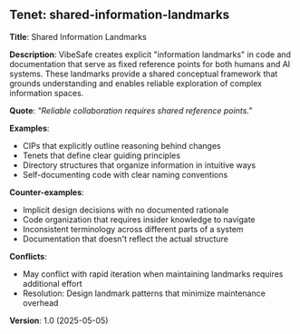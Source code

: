## Tenet: shared-information-landmarks

**Title**: Shared Information Landmarks

**Description**: VibeSafe creates explicit "information landmarks" in code and documentation that serve as fixed reference points for both humans and AI systems. These landmarks provide a shared conceptual framework that grounds understanding and enables reliable exploration of complex information spaces.

**Quote**: *"Reliable collaboration requires shared reference points."*

**Examples**:
- CIPs that explicitly outline reasoning behind changes
- Tenets that define clear guiding principles
- Directory structures that organize information in intuitive ways
- Self-documenting code with clear naming conventions

**Counter-examples**:
- Implicit design decisions with no documented rationale
- Code organization that requires insider knowledge to navigate
- Inconsistent terminology across different parts of a system
- Documentation that doesn't reflect the actual structure

**Conflicts**:
- May conflict with rapid iteration when maintaining landmarks requires additional effort
- Resolution: Design landmark patterns that minimize maintenance overhead

**Version**: 1.0 (2025-05-05) 